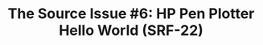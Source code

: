 ---
ee_id: '4213'
site: '1'
type: '2'
long_id: 2013-137 The Source Issue 6  Hello World Pen Plotter (SRF-22)
url: 2013-137-the-source-hello-world-pen-plotter
title: 'The Source Issue #6: HP Pen Plotter Hello World (SRF-22)'
year: '2015'
medium: Zine
commission: Creative Capital
add_credit:
dims: 11 x 8.5
pitch: Source code for my HP pen plotter hello worlds printed on archival inks and
  paper, footnoted with artist txt, writing, poetry, whatevz, etc, etc, .........
  bla bla bla.
ps:
live_url:
related: |-
  [56] [2009-033-hello-world] 2009-033 Hello World
  [57] [2009-034-hello-world] 2009-034 Hello World
  [58] [2009-035-hello-world] 2009-035 Hello World
  [59] [2009-036-hello-world] 2009-036 Hello World
  [60] [2009-037-hello-world] 2009-037 Hello World
  [149] [2010-081-hello-world] 2010-081 Hello World
youtube:
imgs: source-hp-2013-137-detail-database-ih.jpg
subheading:
year2: '2015'
download: the-source-hp-hello-world-2013-137-digital-master-ih.pdf
add_credits:
related_code: https://github.com/coryarcangel/Hp-Pen-Plotter-Hello-World
layout: things-i-made
---